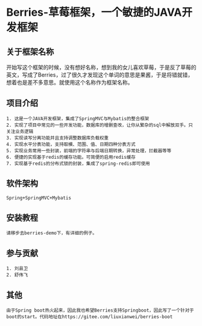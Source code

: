 # Berries-草莓框架，一个敏捷的JAVA开发框架

## 关于框架名称
   开始写这个框架的时候，没有想好名称，想到我的女儿喜欢草莓，于是反了草莓的英文，写成了Berries，过了很久才发现这个单词的意思是果酱，于是将错就错，想着也是差不多意思。就使用这个名称作为框架名称。

## 项目介绍
	1. 这是一个JAVA开发框架，集成了SpringMVC与Mybatis的整合框架
	2. 实现了项目中常见的一些开发功能，数据库的增删查改，让你从繁杂的sql中解放双手。只关注业务逻辑
	3. 实现读写分离功能并且支持调整数据库负载权重
	4. 实现水平分表功能，支持取模、范围、值、日期四种分表方式
	5. 实现业务常用一些封装，前端的字符串与后端日期转换，异常处理，拦截器等等
	6. 便捷的实现基于redis的缓存功能。可简便的启用redis缓存
	7. 实现基于redis的分布式锁的封装，集成了spring-redis即可使用

## 软件架构
	Spring+SpringMVC+Mybatis
	
## 安装教程
	请移步去berries-demo下，有详细的例子。

## 参与贡献
	1. 刘县卫
	2. 舒伟飞

## 其他
	由于Spring boot热火起来，因此我也希望Berries支持Springboot，因此写了一个针对于boot的start。代码地址在https://gitee.com/liuxianwei/berries-boot